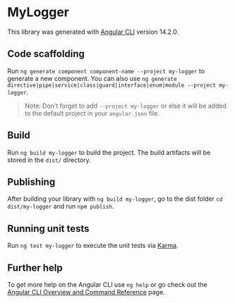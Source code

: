 # MyLogger

This library was generated with [Angular CLI](https://github.com/angular/angular-cli) version 14.2.0.

## Code scaffolding

Run `ng generate component component-name --project my-logger` to generate a new component. You can also use `ng generate directive|pipe|service|class|guard|interface|enum|module --project my-logger`.
> Note: Don't forget to add `--project my-logger` or else it will be added to the default project in your `angular.json` file. 

## Build

Run `ng build my-logger` to build the project. The build artifacts will be stored in the `dist/` directory.

## Publishing

After building your library with `ng build my-logger`, go to the dist folder `cd dist/my-logger` and run `npm publish`.

## Running unit tests

Run `ng test my-logger` to execute the unit tests via [Karma](https://karma-runner.github.io).

## Further help

To get more help on the Angular CLI use `ng help` or go check out the [Angular CLI Overview and Command Reference](https://angular.io/cli) page.
